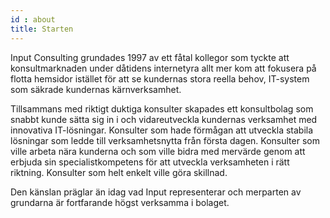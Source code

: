 ```yaml
---
id : about
title: Starten
---
```


Input Consulting grundades 1997 av ett fåtal kollegor som tyckte att konsultmarknaden under dåtidens internetyra allt mer kom att fokusera på flotta hemsidor istället för att se kundernas stora reella behov, IT-system som säkrade kundernas kärnverksamhet. 

Tillsammans med riktigt duktiga konsulter skapades ett konsultbolag som snabbt kunde sätta sig in i och vidareutveckla kundernas verksamhet med innovativa IT-lösningar. Konsulter som hade förmågan att utveckla stabila lösningar som ledde till verksamhetsnytta från första dagen. Konsulter som ville arbeta nära kunderna och som ville bidra med mervärde genom att erbjuda sin specialistkompetens för att utveckla verksamheten i rätt riktning. Konsulter som helt enkelt ville göra skillnad. 

Den känslan präglar än idag vad Input representerar och merparten av grundarna är fortfarande högst verksamma i bolaget.
